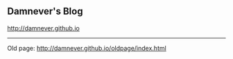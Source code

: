## Damnever's Blog

http://damnever.github.io

---

Old page: http://damnever.github.io/oldpage/index.html
